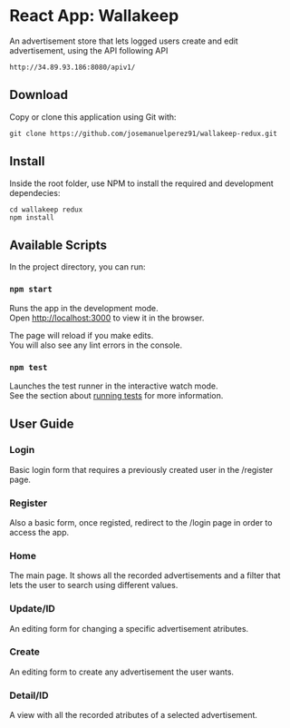 # React App: Wallakeep

An advertisement store that lets logged users create and edit advertisement, using the API
following API

    http://34.89.93.186:8080/apiv1/

## Download

Copy or clone this application using Git with:

    git clone https://github.com/josemanuelperez91/wallakeep-redux.git

## Install

Inside the root folder, use NPM to install the required and development dependecies:

    cd wallakeep redux
    npm install

## Available Scripts

In the project directory, you can run:

### `npm start`

Runs the app in the development mode.<br />
Open [http://localhost:3000](http://localhost:3000) to view it in the browser.

The page will reload if you make edits.<br />
You will also see any lint errors in the console.

### `npm test`

Launches the test runner in the interactive watch mode.<br />
See the section about [running tests](https://facebook.github.io/create-react-app/docs/running-tests) for more information.

## User Guide

### Login

Basic login form that requires a previously created user in the /register page.

### Register

Also a basic form, once registed, redirect to the /login page in order to access the app.

### Home

The main page. It shows all the recorded advertisements and a filter that lets the user to search using different values.

### Update/ID

An editing form for changing a specific advertisement atributes.

### Create

An editing form to create any advertisement the user wants.

### Detail/ID

A view with all the recorded atributes of a selected advertisement.
